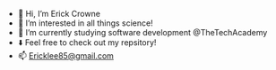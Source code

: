 - 👋 Hi, I’m Erick Crowne
- 👀 I’m interested in all things science!
- 🌱 I’m currently studying software development @TheTechAcademy
- ⬇️ Feel free to check out my repsitory!
- 📫 Ericklee85@gmail.com

